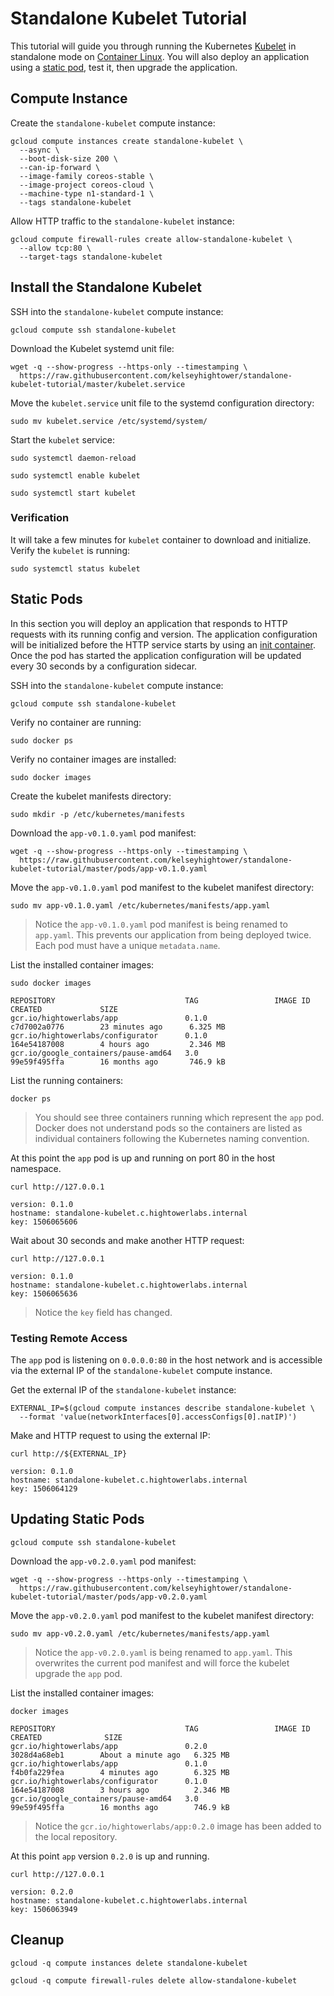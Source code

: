 # Standalone Kubelet Tutorial

This tutorial will guide you through running the Kubernetes [Kubelet](https://kubernetes.io/docs/admin/kubelet/) in standalone mode on [Container Linux](https://coreos.com/why). You will also deploy an application using a [static pod](https://kubernetes.io/docs/tasks/administer-cluster/static-pod/), test it, then upgrade the application.

## Compute Instance

Create the `standalone-kubelet` compute instance:

```
gcloud compute instances create standalone-kubelet \
  --async \
  --boot-disk-size 200 \
  --can-ip-forward \
  --image-family coreos-stable \
  --image-project coreos-cloud \
  --machine-type n1-standard-1 \
  --tags standalone-kubelet
```

Allow HTTP traffic to the `standalone-kubelet` instance:

```
gcloud compute firewall-rules create allow-standalone-kubelet \
  --allow tcp:80 \
  --target-tags standalone-kubelet
```

## Install the Standalone Kubelet

SSH into the `standalone-kubelet` compute instance:

```
gcloud compute ssh standalone-kubelet
```

Download the Kubelet systemd unit file:

```
wget -q --show-progress --https-only --timestamping \
  https://raw.githubusercontent.com/kelseyhightower/standalone-kubelet-tutorial/master/kubelet.service
```

Move the `kubelet.service` unit file to the systemd configuration directory:

```
sudo mv kubelet.service /etc/systemd/system/
```

Start the `kubelet` service:

```
sudo systemctl daemon-reload
```

```
sudo systemctl enable kubelet
```

```
sudo systemctl start kubelet
```

### Verification

It will take a few minutes for `kubelet` container to download and initialize. Verify the `kubelet` is running:

```
sudo systemctl status kubelet
```

## Static Pods

In this section you will deploy an application that responds to HTTP requests with its running config and version. The application configuration will be initialized before the HTTP service starts by using an [init container](https://kubernetes.io/docs/concepts/workloads/pods/init-containers/). Once the pod has started the application configuration will be updated every 30 seconds by a configuration sidecar.

SSH into the `standalone-kubelet` compute instance:

```
gcloud compute ssh standalone-kubelet
```

Verify no container are running:

```
sudo docker ps
```

Verify no container images are installed:

```
sudo docker images
```

Create the kubelet manifests directory:

```
sudo mkdir -p /etc/kubernetes/manifests
```

Download the `app-v0.1.0.yaml` pod manifest:

```
wget -q --show-progress --https-only --timestamping \
  https://raw.githubusercontent.com/kelseyhightower/standalone-kubelet-tutorial/master/pods/app-v0.1.0.yaml
```

Move the `app-v0.1.0.yaml` pod manifest to the kubelet manifest directory:

```
sudo mv app-v0.1.0.yaml /etc/kubernetes/manifests/app.yaml
```

> Notice the `app-v0.1.0.yaml` pod manifest is being renamed to `app.yaml`. This prevents our application from being deployed twice. Each pod must have a unique `metadata.name`.

List the installed container images:

```
sudo docker images
```
```
REPOSITORY                             TAG                 IMAGE ID            CREATED             SIZE
gcr.io/hightowerlabs/app               0.1.0               c7d7002a0776        23 minutes ago      6.325 MB
gcr.io/hightowerlabs/configurator      0.1.0               164e54187008        4 hours ago         2.346 MB
gcr.io/google_containers/pause-amd64   3.0                 99e59f495ffa        16 months ago       746.9 kB
```

List the running containers:

```
docker ps
```

> You should see three containers running which represent the `app` pod. Docker does not understand pods so the containers are listed as individual containers following the Kubernetes naming convention. 

At this point the `app` pod is up and running on port 80 in the host namespace.

```
curl http://127.0.0.1
```

```
version: 0.1.0
hostname: standalone-kubelet.c.hightowerlabs.internal
key: 1506065606
```

Wait about 30 seconds and make another HTTP request:

```
curl http://127.0.0.1
```

```
version: 0.1.0
hostname: standalone-kubelet.c.hightowerlabs.internal
key: 1506065636
```

> Notice the `key` field has changed.

### Testing Remote Access

The `app` pod is listening on `0.0.0.0:80` in the host network and is accessible via the external IP of the `standalone-kubelet` compute instance.

Get the external IP of the `standalone-kubelet` instance:

```
EXTERNAL_IP=$(gcloud compute instances describe standalone-kubelet \
  --format 'value(networkInterfaces[0].accessConfigs[0].natIP)')
```

Make and HTTP request to using the external IP:

```
curl http://${EXTERNAL_IP}
```

```
version: 0.1.0
hostname: standalone-kubelet.c.hightowerlabs.internal
key: 1506064129
```

## Updating Static Pods

```
gcloud compute ssh standalone-kubelet
```

Download the `app-v0.2.0.yaml` pod manifest:

```
wget -q --show-progress --https-only --timestamping \
  https://raw.githubusercontent.com/kelseyhightower/standalone-kubelet-tutorial/master/pods/app-v0.2.0.yaml
```

Move the `app-v0.2.0.yaml` pod manifest to the kubelet manifest directory:

```
sudo mv app-v0.2.0.yaml /etc/kubernetes/manifests/app.yaml
```

> Notice the `app-v0.2.0.yaml` is being renamed to `app.yaml`. This overwrites the current pod manifest and will force the kubelet upgrade the `app` pod.

List the installed container images:

```
docker images
```
```
REPOSITORY                             TAG                 IMAGE ID            CREATED              SIZE
gcr.io/hightowerlabs/app               0.2.0               3028d4a68eb1        About a minute ago   6.325 MB
gcr.io/hightowerlabs/app               0.1.0               f4b0fa229fea        4 minutes ago        6.325 MB
gcr.io/hightowerlabs/configurator      0.1.0               164e54187008        3 hours ago          2.346 MB
gcr.io/google_containers/pause-amd64   3.0                 99e59f495ffa        16 months ago        746.9 kB
```

> Notice the `gcr.io/hightowerlabs/app:0.2.0` image has been added to the local repository.

At this point `app` version `0.2.0` is up and running.

```
curl http://127.0.0.1
```

```
version: 0.2.0
hostname: standalone-kubelet.c.hightowerlabs.internal
key: 1506063949
```

## Cleanup

```
gcloud -q compute instances delete standalone-kubelet
```

```
gcloud -q compute firewall-rules delete allow-standalone-kubelet
```

